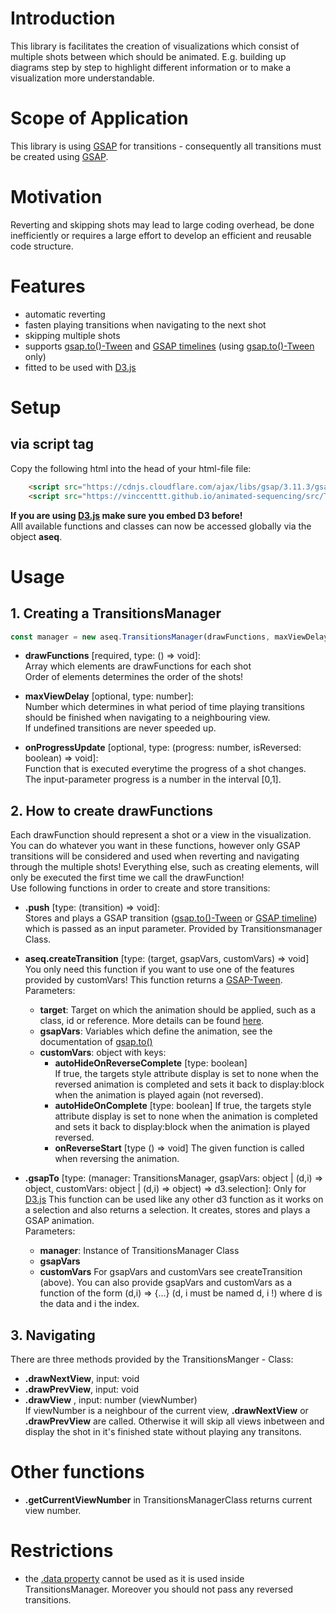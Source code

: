 # __Introduction__

This library is facilitates the creation of visualizations which consist of multiple shots between which should be animated. E.g. building up diagrams step by step to highlight different information or to make a visualization more understandable.

# __Scope of Application__

This library is using [GSAP](https://greensock.com/) for transitions - consequently all transitions must be created using [GSAP](https://greensock.com/).

# __Motivation__

Reverting and skipping shots may lead to large coding overhead, be done inefficiently or requires a large effort to develop an efficient and reusable code structure.

# __Features__

- automatic reverting
- fasten playing transitions when navigating to the next shot
- skipping multiple shots
- supports [gsap.to()-Tween](https://greensock.com/docs/v3/GSAP/gsap.to()) and [GSAP timelines](https://greensock.com/docs/v3/GSAP/Timeline) (using [gsap.to()-Tween](https://greensock.com/docs/v3/GSAP/gsap.to()) only)
- fitted to be used with [D3.js](https://d3js.org/)

# __Setup__

## via script tag
Copy the following html into the head of your html-file file:
```html
    <script src="https://cdnjs.cloudflare.com/ajax/libs/gsap/3.11.3/gsap.min.js"></script>  
    <script src="https://vinccenttt.github.io/animated-sequencing/src/TransitionsManager.js"></script>
```
__If you are using [D3.js](https://d3js.org/) make sure you embed D3 before!__  
Alll available functions and classes can now be accessed globally via the object __aseq__.



# __Usage__
## 1. Creating a TransitionsManager

```js
const manager = new aseq.TransitionsManager(drawFunctions, maxViewDelay, onProgressUpdate);
```
- __drawFunctions__ [required, type: () => void]:  
Array which elements are drawFunctions  for each shot  
Order of elements determines the order of the shots!  

- __maxViewDelay__ [optional, type: number]:  
Number which determines in what period of time playing transitions should be finished when navigating to a neighbouring view.  
If undefined transitions are never speeded up.  

- __onProgressUpdate__ [optional, type: (progress: number, isReversed: boolean) => void]:  
Function that is executed everytime the progress of a shot changes.  
The input-parameter progress is a number in the interval [0,1].

## 2. How to create drawFunctions

Each drawFunction should represent a shot or a view in the visualization. You can do whatever you want in these functions, however only GSAP transitions will be considered and used when reverting and navigating through the multiple shots! Everything else, such as creating elements, will only be executed the first time we call the drawFunction!  
Use following functions in order to create and store transitions:  

- __.push__ [type: (transition) => void]:  
Stores and plays a GSAP transition ([gsap.to()-Tween](https://greensock.com/docs/v3/GSAP/gsap.to()) or [GSAP timeline](https://greensock.com/docs/v3/GSAP/Timeline)) which is passed as an input parameter. Provided by Transitionsmanager Class.

- __aseq.createTransition__ [type: (target, gsapVars, customVars) => void]  
You only need this function if you want to use one of the features provided by customVars! This function returns a [GSAP-Tween](https://greensock.com/docs/v3/GSAP/Tween).  
Parameters:
    - __target__: Target on which the animation should be applied, such as a class, id or reference. More details can be found [here](https://greensock.com/docs/v3/GSAP/gsap.to()).
    - __gsapVars__: Variables which define the animation, see the documentation of [gsap.to()](https://greensock.com/docs/v3/GSAP/gsap.to())
    - __customVars__: object with keys:
        - __autoHideOnReverseComplete__ [type: boolean]  
        If true, the targets style attribute display is set to none when the reversed animation is completed and sets it back to display:block when the animation is played again (not reversed).
        - __autoHideOnComplete__ [type: boolean]
         If true, the targets style attribute display is set to none when the animation is completed and sets it back to display:block when the animation is played reversed.
        - __onReverseStart__ [type () => void]
        The given function is called when reversing the animation.

- __.gsapTo__ [type: (manager: TransitionsManager, gsapVars: object | (d,i) => object, customVars: object | (d,i) => object) => d3.selection]: Only for [D3.js](https://d3js.org/)
This function can be used like any other d3 function as it works on a selection and also returns a selection. It creates, stores and plays a GSAP animation.  
    Parameters:
    - __manager__: Instance of TransitionsManager Class
    - __gsapVars__
    - __customVars__
    For gsapVars and customVars see createTransition (above). You can also provide gsapVars and customVars as a function of the form (d,i) => {...} (d, i must be named d, i !) where d is the data and i the index.




## 3. Navigating

 There are three methods provided by the TransitionsManger - Class:

- __.drawNextView__, input: void
- __.drawPrevView__, input: void
- __.drawView__  , input: number (viewNumber)   
If viewNumber is a neighbour of the current view, __.drawNextView__ or __.drawPrevView__ are called. Otherwise it will skip all views inbetween and display the shot in it's finished state without playing any transitons.


# Other functions

- __.getCurrentViewNumber__ in TransitionsManagerClass returns current view number.

# Restrictions

- the [.data property](https://greensock.com/docs/v3/GSAP/Tween/data) cannot be used as it is used inside TransitionsManager. Moreover you should not pass any reversed transitions. 